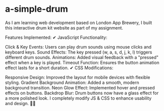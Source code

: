 # a-simple-drum
As I am learning web development based on London App Brewery, I built this interactive drum kit website as part of my assignment.


Features Implemented:
✔ JavaScript Functionality:

Click & Key Events: Users can play drum sounds using mouse clicks and keyboard keys.
Sound Effects: The key pressed (w, a, s, d, j, k, l) triggers different drum sounds.
Animations: Added visual feedback with a "pressed" effect when a key is played.
Timeout Function: Ensures the button animation effect lasts for a short duration.
✔ CSS Modifications:

Responsive Design: Improved the layout for mobile devices with flexible styling.
Gradient Background Animation: Added a smooth, modern background transition.
Neon Glow Effect: Implemented hover and pressed effects on buttons.
Backdrop Blur: Drum buttons now have a glass effect for a more polished look.
I completely modify JS & CSS to enhance usability and design. 🚀🎶

